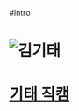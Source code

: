 #intro

# ![김기태](http://img.yonhapnews.co.kr/photo/yna/YH/2016/08/30/PYH2016083014570005400_P2.jpg)

# [기태 직캠](https://www.youtube.com/watch?v=HseNPspi0dw)

